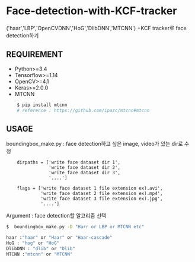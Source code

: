 # Face-detection-with-KCF-tracker
('haar','LBP','OpenCVDNN','HoG','DlibDNN','MTCNN') +KCF tracker로 face detection하기

## REQUIREMENT
* Python>=3.4 
* Tensorflow>=1.14 
* OpenCV>=4.1 
* Keras>=2.0.0
* MTCNN
```sh
    $ pip install mtcnn
    # reference : https://github.com/ipazc/mtcnn#mtcnn

```

    
## USAGE
boundingbox_make.py : face detection하고 싶은 image, video가 있는 dir로 수정

        dirpaths = ['write face dataset dir 1',
                    'write face dataset dir 2',
                    'write face dataset dir 3',
                    '....']

        flags = ['write face dataset 1 file extension ex).avi',
                 'write face dataset 2 file extension ex).mp4',
                 'write face dataset 3 file extension ex).jpg',
                 '....']
                 
Argument : face detection할 알고리즘 선택


```sh
$  boundingbox_make.py -D "Harr or LBP or MTCNN etc"

haar :"haar" or "Haar" or "Haar-cascade"
HoG : "hog" or "HoG"
DlibDNN : "dlib" or "Dlib"
MTCNN :"mtcnn" or "MTCNN"
```

